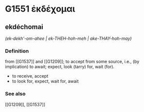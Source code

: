 # G1551 ἐκδέχομαι

## ekdéchomai

_(ek-dekh'-om-ahee | ek-THEH-hoh-meh | ake-THAY-hoh-may)_

### Definition

from [[G1537]] and [[G1209]]; to accept from some source, i.e., (by implication) to await; expect, look (tarry) for, wait (for).

- to receive, accept
- to look for, expect, wait for, await

### See also

[[G1209]], [[G1537]]

